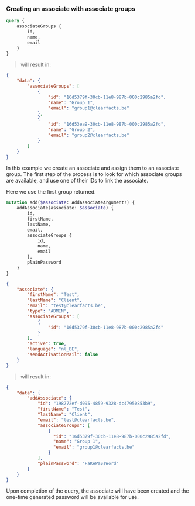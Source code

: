 ### Creating an associate with associate groups

```graphql
query { 
    associateGroups { 
        id, 
        name, 
        email 
    } 
}
```

> will result in:

```json
{
    "data": {
        "associateGroups": [
            {
                "id": "16d5379f-30cb-11e8-987b-000c2985a2fd",
                "name": "Group 1",
                "email": "group1@clearfacts.be"
            },
            {
                "id": "16d53ea9-30cb-11e8-987b-000c2985a2fd",
                "name": "Group 2",
                "email": "group2@clearfacts.be"
            }
        ]
    }
}
```

In this example we create an associate and assign them to an associate group. 
The first step of the process is to look for which associate groups are available,
and use one of their IDs to link the associate.

Here we use the first group returned.

```graphql
mutation add($associate: AddAssociateArgument!) {
    addAssociate(associate: $associate) {
        id,
        firstName,
        lastName,
        email,
        associateGroups {
            id,
            name,
            email
        },
        plainPassword
    }
}
```
```json
{
    "associate": {
        "firstName": "Test",
        "lastName": "Client",
        "email": "test@clearfacts.be",
        "type": "ADMIN",
        "associateGroups": [
            {
                "id": "16d5379f-30cb-11e8-987b-000c2985a2fd"
            }
        ],
        "active": true,
        "language": "nl_BE",
        "sendActivationMail": false
    }
}
```

> will result in:

```json
{
    "data": {
        "addAssociate": {
            "id": "198772ef-d095-4859-9328-dc47950853b9",
            "firstName": "Test",
            "lastName": "Client",
            "email": "test@clearfacts.be",
            "associateGroups": [
                {
                  "id": "16d5379f-30cb-11e8-987b-000c2985a2fd",
                  "name": "Group 1",
                  "email": "group1@clearfacts.be"
                }
            ],
            "plainPassword": "FaKePaSsWord"
        }
    }
}
```

Upon completion of the query, the associate will have been created and the one-time generated password will be available for use.
